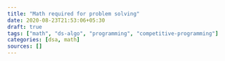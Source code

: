 ```yaml
---
title: "Math required for problem solving"
date: 2020-08-23T21:53:06+05:30
draft: true
tags: ["math", "ds-algo", "programming", "competitive-programming"]
categories: [dsa, math]
sources: []
---
```


<!--

::Annotation Guide::
~~~~~~~~~~~~~~~~~~~~

* `em` is the modifier

1. em (_text_) - blue underline
2. strong (**text**) - yelow highlight
3. del (~~text~~) - red strike-through

4. em > em (_*text*_) - blue circle
5. em > strong (_**text**_) - lawngreen box
6. em > del (_~~text~~_) - red cross-off
-->
